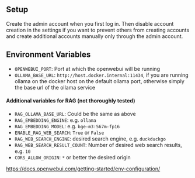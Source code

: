 ## Setup
Create the admin account when you first log in. Then disable account creation in the settings if you want to prevent others from creating accounts and create additional accounts manually only through the admin account.

## Environment Variables
- `OPENWEBUI_PORT`: Port at which the openwebui will be running
- `OLLAMA_BASE_URL`: `http://host.docker.internal:11434`, if you are running ollama on the docker host on the default ollama port, otherwise simply the base url of the ollama service
#### Additional variables for RAG (not thoroughly tested)
- `RAG_OLLAMA_BASE_URL`: Could be the same as above
- `RAG_EMBEDDING_ENGINE`: e.g. `ollama`
- `RAG_EMBEDDING_MODEL`: e.g. `bge-m3:567m-fp16`
- `ENABLE_RAG_WEB_SEARCH`: `True` or `False`
- `RAG_WEB_SEARCH_ENGINE`: desired search engine, e.g. `duckduckgo`
- `RAG_WEB_SEARCH_RESULT_COUNT`: Number of desired web search results, e.g. `10`
- `CORS_ALLOW_ORIGIN`: `*` or better the desired origin

https://docs.openwebui.com/getting-started/env-configuration/
